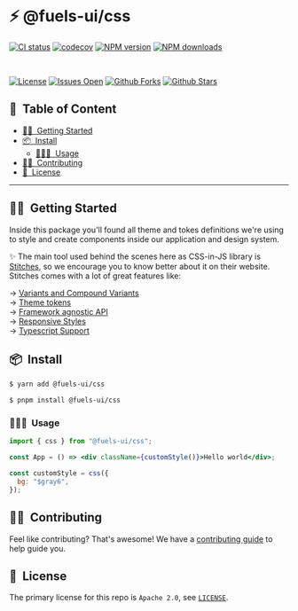 <h1>⚡️ @fuels-ui/css</h1>

[![CI status][github-action-image]][github-action-url]
[![codecov][codecov-image]][codecov-url]
[![NPM version][npm-image]][npm-url]
[![NPM downloads][download-image]][download-url]

[npm-image]: http://img.shields.io/npm/v/@fuels-ui/css.svg?style=flat-square
[npm-url]: http://npmjs.org/package/@fuels-ui/css
[github-action-image]: https://github.com/fuellabs/fuels-ui/workflows/%E2%9C%85%20test/badge.svg
[github-action-url]: https://github.com/fuellabs/fuels-ui/actions?query=workflow%3A%22%E2%9C%85+test%22
[codecov-image]: https://img.shields.io/codecov/c/github/fuellabs/fuels-ui/master.svg?style=flat-square
[codecov-url]: https://codecov.io/gh/fuellabs/fuels-ui/branch/master
[download-image]: https://img.shields.io/npm/dm/@fuels-ui/css.svg?style=flat-square
[download-url]: https://npmjs.org/package/@fuels-ui/css

<br>

[![License](https://img.shields.io/github/license/fuellabs/fuels-ui)](https://github.com/fuellabs/fuels-ui)
[![Issues Open](https://img.shields.io/github/issues/fuellabs/fuels-ui)](https://github.com/fuellabs/fuels-ui)
[![Github Forks](https://img.shields.io/github/forks/fuellabs/fuels-ui)](https://github.com/fuellabs/fuels-ui)
[![Github Stars](https://img.shields.io/github/stars/fuellabs/fuels-ui)](https://github.com/fuellabs/fuels-ui)

<h2>📝&nbsp; Table of Content</h2>

- [🙋🏻&nbsp; Getting Started](#-getting-started)
- [📦&nbsp; Install](#-install)
  - [👨🏻‍💻&nbsp; Usage](#-usage)
- [💪🏻&nbsp; Contributing](#-contributing)
- [📜&nbsp; License](#-license)

---

## 🙋🏻&nbsp; Getting Started

Inside this package you'll found all theme and tokes definitions we're using to style and create components inside our application and design system.

✨ The main tool used behind the scenes here as CSS-in-JS library is [Stitches](https://stitches.dev/), so we encourage you to know better about it on their website. Stitches comes with a lot of great features like:

→ [Variants and Compound Variants](https://stitches.dev/docs/variants)<br>
→ [Theme tokens](https://stitches.dev/docs/tokens)<br>
→ [Framework agnostic API](https://stitches.dev/docs/framework-agnostic)<br>
→ [Responsive Styles](https://stitches.dev/docs/responsive-styles)<br>
→ [Typescript Support](https://stitches.dev/docs/typescript)

## 📦&nbsp; Install

```bash
$ yarn add @fuels-ui/css
```

```bash
$ pnpm install @fuels-ui/css
```

### 👨🏻‍💻&nbsp; Usage

```jsx
import { css } from "@fuels-ui/css";

const App = () => <div className={customStyle()}>Hello world</div>;

const customStyle = css({
  bg: "$gray6",
});
```

## 💪🏻&nbsp; Contributing

Feel like contributing? That's awesome! We have a [contributing guide](../../CONTRIBUTING.md) to help guide you.

## 📜&nbsp; License

The primary license for this repo is `Apache 2.0`, see [`LICENSE`](./LICENSE).

